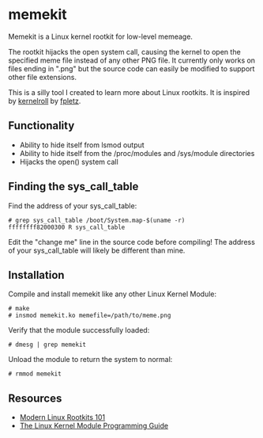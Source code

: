 # memekit

Memekit is a Linux kernel rootkit for low-level memeage.

The rootkit hijacks the open system call, causing the kernel to open the specified
meme file instead of any other PNG file. It currently only works on files ending in ".png" but
the source code can easily be modified to support other file extensions.

This is a silly tool I created to learn more about Linux rootkits. It is inspired by
[kernelroll](https://github.com/fpletz/kernelroll) by [fpletz](https://github.com/fpletz).

## Functionality

- Ability to hide itself from lsmod output
- Ability to hide itself from the /proc/modules and /sys/module directories
- Hijacks the open() system call

## Finding the sys_call_table

Find the address of your sys_call_table:

```
# grep sys_call_table /boot/System.map-$(uname -r)
ffffffff82000300 R sys_call_table
```

Edit the "change me" line in the source code before compiling! The address of your sys_call_table will likely be different than mine.

## Installation

Compile and install memekit like any other Linux Kernel Module:

```
# make
# insmod memekit.ko memefile=/path/to/meme.png
```

Verify that the module successfully loaded:

```
# dmesg | grep memekit
```

Unload the module to return the system to normal:

```
# rmmod memekit
```

## Resources

- [Modern Linux Rootkits 101](http://turbochaos.blogspot.com/2013/09/linux-rootkits-101-1-of-3.html)
- [The Linux Kernel Module Programming Guide](https://tldp.org/LDP/lkmpg/2.6/html/index.html)
